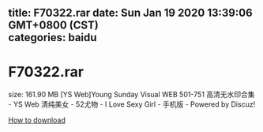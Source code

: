 
title: F70322.rar
date: Sun Jan 19 2020 13:39:06 GMT+0800 (CST)    
categories: baidu
---

# F70322.rar
size: 161.90 MB
 [YS Web]Young Sunday Visual WEB 501-751 高清无水印合集 - YS Web 清纯美女 - 52尤物 - I Love Sexy Girl - 手机版 - Powered by Discuz!
 

[How to download](https://bpcam.bemobtrk.com/go/2ceec3aa-1ca2-46d6-b9ff-aaa5c184517c?jno=41)